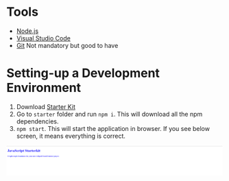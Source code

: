 # Tools
* [Node.js](https://nodejs.org/en/)
* [Visual Studio Code](https://code.visualstudio.com/)
* [Git](https://git-scm.com/download/win) Not mandatory but good to have

# Setting-up a Development Environment
1. Download [Starter Kit]()
2. Go to `starter` folder and run `npm i`. This will download all the npm dependencies.
3. `npm start`. This will start the application in browser. If you see below screen, it means everything is correct.

![starter](.\ref\images\starter.png)